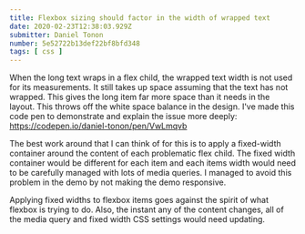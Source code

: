 ```yaml
---
title: Flexbox sizing should factor in the width of wrapped text
date: 2020-02-23T12:38:03.929Z
submitter: Daniel Tonon
number: 5e52722b13def22bf8bfd348
tags: [ css ]
---
```


When the long text wraps in a flex child, the wrapped text width is not used for its measurements. It still takes up space assuming that the text has not wrapped. This gives the long item far more space than it needs in the layout. This throws off the white space balance in the design. I've made this code pen to demonstrate and explain the issue more deeply: https://codepen.io/daniel-tonon/pen/VwLmqvb

The best work around that I can think of for this is to apply a fixed-width container around the content of each problematic flex child. The fixed width container would be different for each item and each items width would need to be carefully managed with lots of media queries. I managed to avoid this problem in the demo by not making the demo responsive. 

Applying fixed widths to flexbox items goes against the spirit of what flexbox is trying to do. Also, the instant any of the content changes, all of the media query and fixed width CSS settings would need updating.
